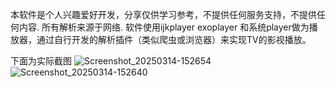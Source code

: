 本软件是个人兴趣爱好开发，分享仅供学习参考，不提供任何服务支持，不提供任何内容.
所有解析来源于网络.
软件使用ijkplayer exoplayer 和系统player做为播放器，通过自行开发的解析插件（类似爬虫或浏览器）来实现TV的影视播放。

下面为实际截图
![Screenshot_20250314-152654](https://github.com/user-attachments/assets/7b66523d-d15f-4447-8f4e-c338e7eea687)
![Screenshot_20250314-152640](https://github.com/user-attachments/assets/4d4976bb-1f30-4329-a934-d209b5335477)
